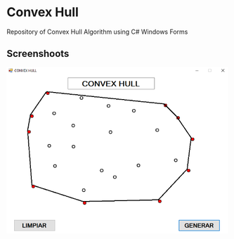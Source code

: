 # Convex Hull
Repository of Convex Hull Algorithm using C# Windows Forms

## Screenshoots

![image](Captura.PNG)